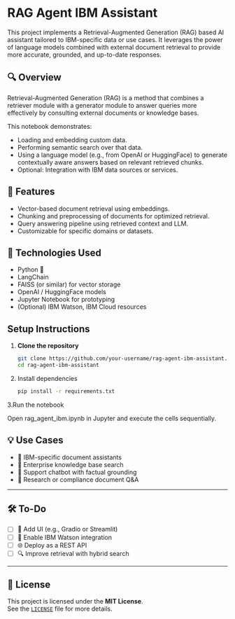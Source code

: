 # RAG Agent IBM Assistant

This project implements a Retrieval-Augmented Generation (RAG) based AI assistant tailored to IBM-specific data or use cases. It leverages the power of language models combined with external document retrieval to provide more accurate, grounded, and up-to-date responses.

## 🔍 Overview

Retrieval-Augmented Generation (RAG) is a method that combines a retriever module with a generator module to answer queries more effectively by consulting external documents or knowledge bases.

This notebook demonstrates:
- Loading and embedding custom data.
- Performing semantic search over that data.
- Using a language model (e.g., from OpenAI or HuggingFace) to generate contextually aware answers based on relevant retrieved chunks.
- Optional: Integration with IBM data sources or services.

## 🚀 Features

- Vector-based document retrieval using embeddings.
- Chunking and preprocessing of documents for optimized retrieval.
- Query answering pipeline using retrieved context and LLM.
- Customizable for specific domains or datasets.

## 🧱 Technologies Used

- Python 🐍
- LangChain
- FAISS (or similar) for vector storage
- OpenAI / HuggingFace models
- Jupyter Notebook for prototyping
- (Optional) IBM Watson, IBM Cloud resources



##  Setup Instructions


1. **Clone the repository**

   ```bash
   git clone https://github.com/your-username/rag-agent-ibm-assistant.git
   cd rag-agent-ibm-assistant


2. Install dependencies

   ```bash
   pip install -r requirements.txt


3.Run the notebook

  Open rag_agent_ibm.ipynb in Jupyter and execute the cells sequentially.



## 💡 Use Cases

- 🤖 IBM-specific document assistants  
- 🧠 Enterprise knowledge base search  
- 💬 Support chatbot with factual grounding  
- 📄 Research or compliance document Q&A  

---

## 🛠 To-Do

- [ ] 🎨 Add UI (e.g., Gradio or Streamlit)  
- [ ] 🤝 Enable IBM Watson integration  
- [ ] 🌐 Deploy as a REST API  
- [ ] 🔍 Improve retrieval with hybrid search  

---

## 📄 License

This project is licensed under the **MIT License**.  
See the [`LICENSE`](./LICENSE) file for more details.






